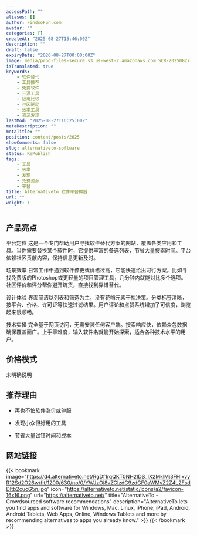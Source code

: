 ```yaml
---
accessPath: ""
aliases: []
author: FindsoFun.com
avatar: ""
categories: []
createAt: "2025-08-27T15:46:00Z"
description: ""
draft: false
expiryDate: "2026-08-27T00:00:00Z"
image: media/prod-files-secure.s3.us-west-2.amazonaws.com_SCR-20250827-umxk.png
isTranslated: true
keywords:
    - 软件替代
    - 工具推荐
    - 免费软件
    - 开源工具
    - 应用比较
    - 社区驱动
    - 效率工具
    - 资源发现
lastMod: "2025-08-27T16:25:00Z"
metaDescription: ""
metaTitle: ""
position: content/posts/2025
showComments: false
slug: alternativeto-software
status: RePublish
tags:
    - 工具
    - 效率
    - 发现
    - 免费资源
    - 平替
title: Alternativeto 软件平替神器
url: ""
weight: 1
---
```

## 产品亮点
平台定位
这是一个专门帮助用户寻找软件替代方案的网站，覆盖各类应用和工具。当你需要替换某个软件时，它提供丰富的备选列表，节省大量搜索时间。平台依赖社区贡献内容，保持信息更新及时。

场景效率
日常工作中遇到软件停更或价格过高，它能快速给出可行方案。比如寻找免费版的Photoshop或更轻量的项目管理工具，几分钟内就能对比多个选项。社区评价和评分帮你避开坑货，直接找到靠谱替代。

设计体验
界面简洁以列表和筛选为主，没有花哨元素干扰决策。分类标签清晰，按平台、价格、许可证等快速过滤结果。用户评论和点赞系统增加了可信度，浏览起来很顺畅。

技术实操
完全基于网页访问，无需安装任何客户端。搜索响应快，依赖众包数据确保覆盖面广。上手零难度，输入软件名就能开始探索，适合各种技术水平的用户。

## 价格模式
<!--more-->未明确说明

## 推荐理由
- 再也不怕软件涨价或停服

- 发现小众但好用的工具

- 节省大量试错时间和成本

## 网站链接
{{< bookmark image="https://d4.alternativeto.net/RgDf1rqQKT0NH2IDS_IX2MklMj3FHIxvyR12Sd2O26w/fit/1200/630/no/0/YWJzOi8vZGlzdC9zdGF0aWMvZ2Z4L2FsdDItb2cucG5n.jpg" icon="https://alternativeto.net/static/icons/a2/favicon-16x16.png" url="https://alternativeto.net/" title="AlternativeTo - Crowdsourced software recommendations" description="AlternativeTo lets you find apps and software for Windows, Mac, Linux, iPhone, iPad, Android, Android Tablets, Web Apps, Online, Windows Tablets and more by recommending alternatives to apps you already know." >}}
{{< /bookmark >}}

